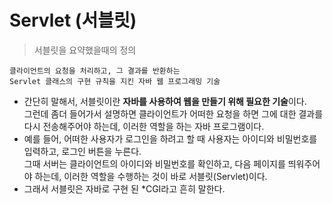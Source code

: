 # Servlet (서블릿)
> 서블릿을 요약했을때의 정의
```
클라이언트의 요청을 처리하고, 그 결과를 반환하는 
Servlet 클래스의 구현 규칙을 지킨 자바 웹 프로그래밍 기술
```

- 간단히 말해서, 서블릿이란 **자바를 사용하여 웹을 만들기 위해 필요한 기술**이다.   
그런데 좀더 들어가서 설명하면 클라이언트가 어떠한 요청을 하면 그에 대한 결과를 다시 전송해주어야 하는데, 이러한 역할을 하는 자바 프로그램이다.   
- 예를 들어, 어떠한 사용자가 로그인을 하려고 할 때 사용자는 아이디와 비밀번호를 입력하고, 로그인 버튼을 누른다.   
그때 서버는 클라이언트의 아이디와 비밀번호를 확인하고, 다음 페이지를 띄워주어야 하는데, 이러한 역할을 수행하는 것이 바로 서블릿(Servlet)이다.   
- 그래서 서블릿은 자바로 구현 된 *CGI라고 흔히 말한다.

